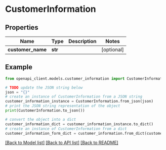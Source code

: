 # CustomerInformation


## Properties

Name | Type | Description | Notes
------------ | ------------- | ------------- | -------------
**customer_name** | **str** |  | [optional] 

## Example

```python
from openapi_client.models.customer_information import CustomerInformation

# TODO update the JSON string below
json = "{}"
# create an instance of CustomerInformation from a JSON string
customer_information_instance = CustomerInformation.from_json(json)
# print the JSON string representation of the object
print(CustomerInformation.to_json())

# convert the object into a dict
customer_information_dict = customer_information_instance.to_dict()
# create an instance of CustomerInformation from a dict
customer_information_form_dict = customer_information.from_dict(customer_information_dict)
```
[[Back to Model list]](../README.md#documentation-for-models) [[Back to API list]](../README.md#documentation-for-api-endpoints) [[Back to README]](../README.md)


